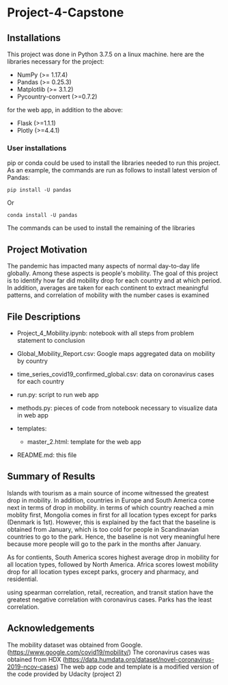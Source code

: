 # Project-4-Capstone



## Installations

This project was done in Python 3.7.5 on a linux machine. here are the libraries necessary for the project:

* NumPy (>= 1.17.4)
* Pandas (>= 0.25.3)
* Matplotlib (>= 3.1.2)
* Pycountry-convert (>=0.7.2)

for the web app, in addition to the above:

* Flask (>=1.1.1)
* Plotly (>=4.4.1)

    
### User installations

pip or conda could be used to install the libraries needed to run this project. As an example, the commands are run as follows to install latest version of Pandas:

```
pip install -U pandas
```
Or

```
conda install -U pandas
```
The commands can be used to install the remaining of the libraries



## Project Motivation

The pandemic has impacted many aspects of normal day-to-day life globally. Among these aspects is people's mobility. The goal of this project is to identify how far did mobility drop for each country and at which period. In addition, averages are taken for each continent to extract meaningful patterns, and correlation of mobility with the number cases is examined 


## File Descriptions

* Project_4_Mobility.ipynb: notebook with all steps from problem statement to conclusion

* Global_Mobility_Report.csv: Google maps aggregated data on mobility by country

* time_series_covid19_confirmed_global.csv: data on coronavirus cases for each country
* run.py: script to run web app
* methods.py: pieces of code from notebook necessary to visualize data in web app
* templates:
  * master_2.html: template for the web app

* README.md: this file

## Summary of Results

Islands with tourism as a main source of income witnessed the greatest drop in mobility. In addition, countries in Europe and South America come next in terms of drop in mobility. in terms of which country reached a min moblity first, Mongolia comes in first for all location types except for parks (Denmark is 1st). However, this is explained by the fact that the baseline is obtained from January, which is too cold for people in Scandinavian countries to go to the park. Hence, the baseline is not very meaningful here because more people will go to the park in the months after January.

As for contients, South America scores highest average drop in mobility for all location types, followed by North America. Africa scores lowest mobility drop for all location types except parks, grocery and pharmacy, and residential.

using spearman correlation, retail, recreation, and transit station have the greatest negative correlation with coronavirus cases. Parks has the least correlation.

## Acknowledgements

The mobility dataset was obtained from Google. (https://www.google.com/covid19/mobility/)
The coronavirus cases was obtained from HDX (https://data.humdata.org/dataset/novel-coronavirus-2019-ncov-cases)
The web app code and template is a modified version of the code provided by Udacity (project 2)

